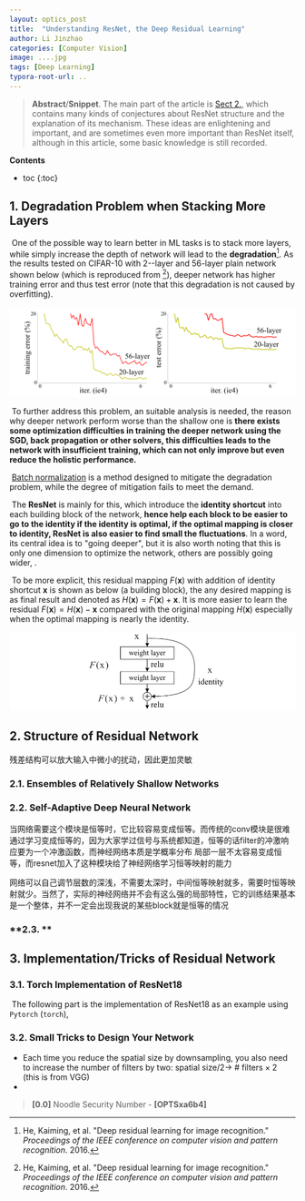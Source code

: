 ```yaml
---
layout: optics_post
title:  "Understanding ResNet, the Deep Residual Learning"
author: Li Jinzhao
categories: [Computer Vision]
image: ....jpg
tags: [Deep Learning]
typora-root-url: ..
---
```

> **Abstract**/**Snippet**. The main part of the article is [Sect 2.](#2-Structure-of-Residual-Network), which contains many kinds of conjectures about ResNet structure and the explanation of its mechanism. These ideas are enlightening and important, and are sometimes even more important than ResNet itself, although in this article, some basic knowledge is still recorded.


**Contents**

* toc
{:toc}
## **1. Degradation Problem when Stacking More Layers**

​	One of the possible way to learn better in ML tasks is to stack more layers, while simply increase the depth of network will lead to the **degradation**[^1]. As the results tested on CIFAR-10 with 2--layer and 56-layer plain network shown below (which is reproduced from [^1]), deeper network has higher training error and thus test error (note that this degradation is not caused by overfitting).

![[OPTSxa6b4]_Degradation_Problem](/assets/images/[OPTSxa6b4]_Degradation_Problem.svg)

​	To further address this problem, an suitable analysis is needed, the reason why deeper network perform worse than the shallow one is **there exists some optimization difficulties in training the deeper network using the SGD, back propagation or other solvers, this difficulties leads to the network with insufficient training, which can not only improve but even reduce the holistic performance.**

​	[Batch normalization]() is a method designed to mitigate the degradation problem, while the degree of mitigation fails to meet the demand.

​	The **ResNet** is mainly for this, which introduce the **identity shortcut** into each building block of the network, **hence help each block to be easier to go to the identity if the identity is optimal, if the optimal mapping is closer to identity, ResNet is also easier to find small the fluctuations**. In a word, its central idea is to "going deeper", but it is also worth noting that this is only one dimension to optimize the network, others are possibly going wider, .

​	To be more explicit, this residual mapping $F(\mathbf{x})$ with addition of identity shortcut $\mathbf{x}$ is shown as below (a building block), the any desired mapping is as final result and denoted as $H(\mathbf{x})=F(\mathbf{x})+\mathbf{x}$. It is more easier to learn the residual $F(\mathbf{x})=H(\mathbf{x})-\mathbf{x}$ compared with the original mapping $H(\mathbf{x})$ especially when the optimal mapping is nearly the identity.

![[OPTSxa6b4]_Residual_Block](/assets/images/[OPTSxa6b4]_Residual_Block.svg)

## **2. Structure of Residual Network**



残差结构可以放大输入中微小的扰动，因此更加灵敏

### **2.1. Ensembles of Relatively Shallow Networks**



### **2.2. Self-Adaptive Deep Neural Network**

当网络需要这个模块是恒等时，它比较容易变成恒等。而传统的conv模块是很难通过学习变成恒等的，因为大家学过信号与系统都知道，恒等的话filter的冲激响应要为一个冲激函数，而神经网络本质是学概率分布 局部一层不太容易变成恒等，而resnet加入了这种模块给了神经网络学习恒等映射的能力

网络可以自己调节层数的深浅，不需要太深时，中间恒等映射就多，需要时恒等映射就少。当然了，实际的神经网络并不会有这么强的局部特性，它的训练结果基本是一个整体，并不一定会出现我说的某些block就是恒等的情况

### **2.3. **



## **3. Implementation/Tricks of Residual Network**



### **3.1. Torch Implementation of ResNet18**

​	The following part is the implementation of ResNet18 as an example using `Pytorch` (`torch`),



### **3.2. Small Tricks to Design Your Network**

- Each time you reduce the spatial size by downsampling, you also need to increase the number of filters by two: $\mathrm{spatial}\  \mathrm{size}/2\to$ # $\mathrm{filters}\times2$ (this is from VGG)
- 



> <span id="jump0">**[0.0]**</span> Noodle Security Number - **[OPTSxa6b4]**

[^1]: He, Kaiming, et al. "Deep residual learning for image recognition." *Proceedings of the IEEE conference on computer vision and pattern recognition*. 2016.
[^2]: Balduzzi, David, et al. "The shattered gradients problem: If resnets are the answer, then what is the question?." *International Conference on Machine Learning*. PMLR, 2017.
[^3]: https://github.com/pytorch/vision/blob/master/torchvision/models/resnet.py

[^4]:

